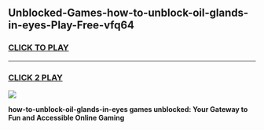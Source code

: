 
## Unblocked-Games-how-to-unblock-oil-glands-in-eyes-Play-Free-vfq64
<h3>
<a href="https://premium76.site?title=how-to-unblock-oil-glands-in-eyes&ref=18A1">CLICK TO PLAY</a></h3>
<hr>

<h3>
<a href="https://premium76.site?title=how-to-unblock-oil-glands-in-eyes&ref=18A1">CLICK 2 PLAY</a>
  
</h3>

<a href="https://premium76.site?title=how-to-unblock-oil-glands-in-eyes&ref=18A1"><img src="https://clearcache.store/games.png"></a>


**how-to-unblock-oil-glands-in-eyes games unblocked: Your Gateway to Fun and Accessible Online Gaming**

